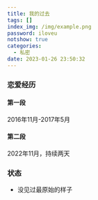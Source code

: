 ```yaml
---
title: 我的过去
tags: []
index_img: /img/example.png
password: iloveu
notshow: true
categories:
  - 私密
date: 2023-01-26 23:50:32
---
```

### 恋爱经历
#### 第一段
2016年11月-2017年5月
#### 第二段
2022年11月，持续两天

### 状态
- 没见过最原始的样子